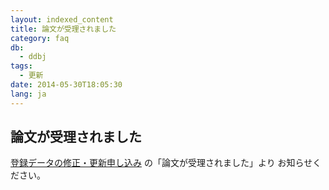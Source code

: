 ```yaml
---
layout: indexed_content
title: 論文が受理されました
category: faq
db:
  - ddbj
tags: 
  - 更新
date: 2014-05-30T18:05:30
lang: ja
---
```


## 論文が受理されました

<p><a href="/ddbj/updt-form.html">登録データの修正・更新申し込み</a> の「論文が受理されました」より お知らせください。</p>